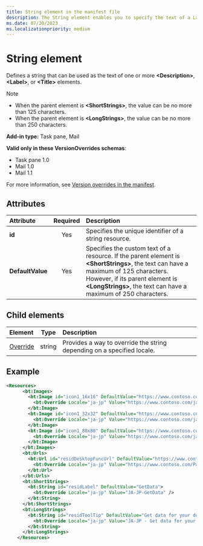 ```yaml
---
title: String element in the manifest file
description: The String element enables you to specify the text of a Label, Title, or Description element.
ms.date: 07/20/2023
ms.localizationpriority: medium
---
```


# String element

Defines a string that can be used as the text of one or more **\<Description\>**, **\<Label\>**, or **\<Title\>** elements.

> [!NOTE]
>
> - When the parent element is **\<ShortStrings\>**, the value can be no more than 125 characters.
> - When the parent element is **\<LongStrings\>**, the value can be no more than 250 characters.

**Add-in type:** Task pane, Mail

**Valid only in these VersionOverrides schemas**:

- Task pane 1.0
- Mail 1.0
- Mail 1.1

For more information, see [Version overrides in the manifest](/office/dev/add-ins/develop/add-in-manifests#version-overrides-in-the-manifest).

## Attributes

| Attribute | Required | Description |
| :----- | :-----: | :----- |
| **id** | Yes | Specifies the unique identifier of a string resource. |
| **DefaultValue** | Yes | Specifies the custom text of a resource. If the parent element is **\<ShortStrings\>**, the text can have a maximum of 125 characters. However, if its parent element is **\<LongStrings\>**, the text can have a maximum of 250 characters. |

## Child elements

| Element | Type | Description |
|:-----|:-----:|:-----|
| [Override](override.md) | string | Provides a way to override the string depending on a specified locale. |

## Example

```XML
<Resources>
      <bt:Images>
        <bt:Image id="icon1_16x16" DefaultValue="https://www.contoso.com/icon_default.png">
          <bt:Override Locale="ja-jp" Value="https://www.contoso.com/ja-jp16-icon_default.png" />
        </bt:Image>
        <bt:Image id="icon1_32x32" DefaultValue="https://www.contoso.com/icon_default.png">
          <bt:Override Locale="ja-jp" Value="https://www.contoso.com/ja-jp32-icon_default.png" />
        </bt:Image>
        <bt:Image id="icon1_80x80" DefaultValue="https://www.contoso.com/icon_default.png">
          <bt:Override Locale="ja-jp" Value="https://www.contoso.com/ja-jp80-icon_default.png" />
        </bt:Image>
      </bt:Images>
      <bt:Urls>
        <bt:Url id="residDesktopFuncUrl" DefaultValue="https://www.contoso.com/Pages/Home.aspx">
          <bt:Override Locale="ja-jp" Value="https://www.contoso.com/Pages/Home.aspx" />
        </bt:Url>
      </bt:Urls>
      <bt:ShortStrings>
        <bt:String id="residLabel" DefaultValue="GetData">
          <bt:Override Locale="ja-jp" Value="JA-JP-GetData" />
        </bt:String>
      </bt:ShortStrings>
      <bt:LongStrings>
        <bt:String id="residToolTip" DefaultValue="Get data for your document.">
          <bt:Override Locale="ja-jp" Value="JA-JP - Get data for your document." />
        </bt:String>
      </bt:LongStrings>
    </Resources>
```
